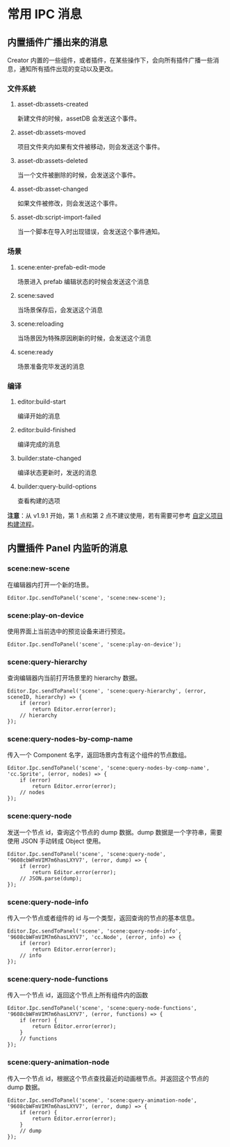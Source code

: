 # 常用 IPC 消息

## 内置插件广播出来的消息

Creator 内置的一些组件，或者插件，在某些操作下，会向所有插件广播一些消息，通知所有插件出现的变动以及更改。

### 文件系統

1. asset-db:assets-created

    新建文件的时候，assetDB 会发送这个事件。

2. asset-db:assets-moved

    项目文件夹内如果有文件被移动，则会发送这个事件。

3. asset-db:assets-deleted

    当一个文件被删除的时候，会发送这个事件。

4. asset-db:asset-changed

    如果文件被修改，则会发送这个事件。

5. asset-db:script-import-failed

    当一个脚本在导入时出现错误，会发送这个事件通知。

### 场景

1. scene:enter-prefab-edit-mode

    场景进入 prefab 编辑状态的时候会发送这个消息

2. scene:saved

    当场景保存后，会发送这个消息

3. scene:reloading

    当场景因为特殊原因刷新的时候，会发送这个消息

4. scene:ready

    场景准备完毕发送的消息

### 编译

1. editor:build-start

    编译开始的消息

2. editor:build-finished

    编译完成的消息

3. builder:state-changed

    编译状态更新时，发送的消息

4. builder:query-build-options

    查看构建的选项

**注意**：从 v1.9.1 开始，第 1 点和第 2 点不建议使用，若有需要可参考 [自定义项目构建流程](../../publish/custom-project-build-template.md)。

## 内置插件 Panel 内监听的消息

### scene:new-scene

在编辑器内打开一个新的场景。

```javacript
Editor.Ipc.sendToPanel('scene', 'scene:new-scene');
```

### scene:play-on-device

使用界面上当前选中的预览设备来进行预览。

```javacript
Editor.Ipc.sendToPanel('scene', 'scene:play-on-device');
```

### scene:query-hierarchy

查询编辑器内当前打开场景里的 hierarchy 数据。

```javacript
Editor.Ipc.sendToPanel('scene', 'scene:query-hierarchy', (error, sceneID, hierarchy) => {
    if (error)
        return Editor.error(error);
    // hierarchy
});
```

### scene:query-nodes-by-comp-name

传入一个 Component 名字，返回场景内含有这个组件的节点数组。

```javacript
Editor.Ipc.sendToPanel('scene', 'scene:query-nodes-by-comp-name', 'cc.Sprite', (error, nodes) => {
    if (error)
        return Editor.error(error);
    // nodes
});
```

### scene:query-node

发送一个节点 id，查询这个节点的 dump 数据。dump 数据是一个字符串，需要使用 JSON 手动转成 Object 使用。

```javacript
Editor.Ipc.sendToPanel('scene', 'scene:query-node', '9608cbWFmVIM7m6hasLXYV7', (error, dump) => {
    if (error)
        return Editor.error(error);
    // JSON.parse(dump);
});
```

### scene:query-node-info

传入一个节点或者组件的 id 与一个类型，返回查询的节点的基本信息。

```javacript
Editor.Ipc.sendToPanel('scene', 'scene:query-node-info', '9608cbWFmVIM7m6hasLXYV7', 'cc.Node', (error, info) => {
    if (error)
        return Editor.error(error);
    // info
});
```

### scene:query-node-functions

传入一个节点 id，返回这个节点上所有组件内的函数

```javacript
Editor.Ipc.sendToPanel('scene', 'scene:query-node-functions', '9608cbWFmVIM7m6hasLXYV7', (error, functions) => {
    if (error) {
        return Editor.error(error);
    }
    // functions
});
```

### scene:query-animation-node

传入一个节点 id，根据这个节点查找最近的动画根节点。并返回这个节点的 dump 数据。
```javacript
Editor.Ipc.sendToPanel('scene', 'scene:query-animation-node', '9608cbWFmVIM7m6hasLXYV7', (error, dump) => {
    if (error) {
        return Editor.error(error);
    }
    // dump
});
```